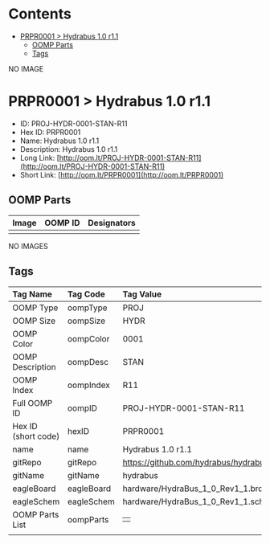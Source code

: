 



Contents
========

* [PRPR0001 > Hydrabus 1.0 r1.1](#prpr0001--hydrabus-10-r11)
	* [OOMP Parts](#oomp-parts)
	* [Tags](#tags)
  
NO IMAGE  
# PRPR0001 > Hydrabus 1.0 r1.1

- ID: PROJ-HYDR-0001-STAN-R11
- Hex ID: PRPR0001
- Name: Hydrabus 1.0 r1.1
- Description: Hydrabus 1.0 r1.1
- Long Link: [http://oom.lt/PROJ-HYDR-0001-STAN-R11](http://oom.lt/PROJ-HYDR-0001-STAN-R11)
- Short Link: [http://oom.lt/PRPR0001](http://oom.lt/PRPR0001)

## OOMP Parts
  

|Image|OOMP ID|Designators|
| :--- | :--- | :--- |
||||
  
NO IMAGES  
## Tags
  

|Tag Name|Tag Code|Tag Value|
| :--- | :--- | :--- |
|OOMP Type|oompType|PROJ|
|OOMP Size|oompSize|HYDR|
|OOMP Color|oompColor|0001|
|OOMP Description|oompDesc|STAN|
|OOMP Index|oompIndex|R11|
|Full OOMP ID|oompID|PROJ-HYDR-0001-STAN-R11|
|Hex ID (short code)|hexID|PRPR0001|
|name|name|Hydrabus 1.0 r1.1|
|gitRepo|gitRepo|https://github.com/hydrabus/hydrabus|
|gitName|gitName|hydrabus|
|eagleBoard|eagleBoard|hardware/HydraBus_1_0_Rev1_1.brd|
|eagleSchem|eagleSchem|hardware/HydraBus_1_0_Rev1_1.sch|
|OOMP Parts List|oompParts|<table><tr><td></td></tr></table>|
||||
